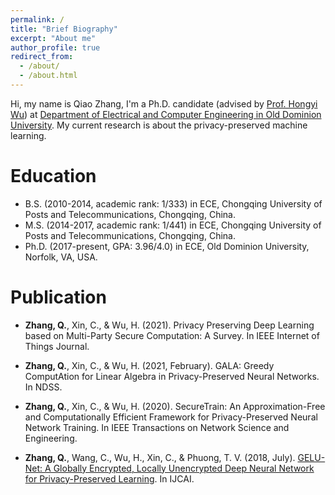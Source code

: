 ```yaml
---
permalink: /
title: "Brief Biography"
excerpt: "About me"
author_profile: true
redirect_from: 
  - /about/
  - /about.html
---
```


Hi, my name is Qiao Zhang, I'm a Ph.D. candidate (advised by [Prof. Hongyi Wu](https://www.lions.odu.edu/~h1wu/)) at [Department of Electrical and Computer Engineering in Old Dominion University](https://www.odu.edu/ece). My current research is about the privacy-preserved machine learning.

Education
======
* B.S. (2010-2014, academic rank: 1/333) in ECE, Chongqing University of Posts and Telecommunications, Chongqing, China.
* M.S. (2014-2017, academic rank: 1/441) in ECE, Chongqing University of Posts and Telecommunications, Chongqing, China.
* Ph.D. (2017-present, GPA: 3.96/4.0) in ECE, Old Dominion University, Norfolk, VA, USA.

Publication
======
* **Zhang, Q.**, Xin, C., & Wu, H. (2021). Privacy Preserving Deep Learning based on Multi-Party Secure Computation: A Survey. In IEEE Internet of Things Journal.

* **Zhang, Q.**, Xin, C., & Wu, H. (2021, February). GALA: Greedy ComputAtion for Linear Algebra in Privacy-Preserved Neural Networks. In NDSS.

* **Zhang, Q.**, Xin, C., & Wu, H. (2020). SecureTrain: An Approximation-Free and Computationally Efficient Framework for Privacy-Preserved Neural Network Training. In IEEE Transactions on Network Science and Engineering.

* **Zhang, Q.**, Wang, C., Wu, H., Xin, C., & Phuong, T. V. (2018, July). [GELU-Net: A Globally Encrypted, Locally Unencrypted Deep Neural Network for Privacy-Preserved Learning](https://www.ijcai.org/proceedings/2018/0547.pdf). In IJCAI.

